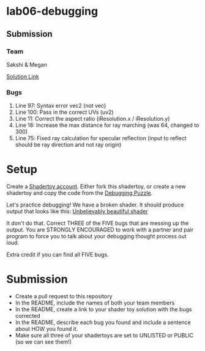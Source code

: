 # lab06-debugging

## Submission
### Team
Sakshi & Megan

[Solution Link](https://www.shadertoy.com/view/ddBGRt)

### Bugs
1. Line 97: Syntax error vec2 (not vec)
2. Line 100: Pass in the correct UVs (uv2)
3. Line 11: Correct the aspect ratio (iResolution.x / iResolution.y)
4. Line 18: Increase the max distance for ray marching (was 64, changed to 300)
5. Line 75: Fixed ray calculation for specular reflection (input to reflect should be ray direction and not ray origin)

# Setup 

Create a [Shadertoy account](https://www.shadertoy.com/). Either fork this shadertoy, or create a new shadertoy and copy the code from the [Debugging Puzzle](https://www.shadertoy.com/view/flGfRc).

Let's practice debugging! We have a broken shader. It should produce output that looks like this:
[Unbelievably beautiful shader](https://user-images.githubusercontent.com/1758825/200729570-8e10a37a-345d-4aff-8eff-6baf54a32a40.webm)

It don't do that. Correct THREE of the FIVE bugs that are messing up the output. You are STRONGLY ENCOURAGED to work with a partner and pair program to force you to talk about your debugging thought process out loud.

Extra credit if you can find all FIVE bugs.

# Submission
- Create a pull request to this repository
- In the README, include the names of both your team members
- In the README, create a link to your shader toy solution with the bugs corrected
- In the README, describe each bug you found and include a sentence about HOW you found it.
- Make sure all three of your shadertoys are set to UNLISTED or PUBLIC (so we can see them!)
